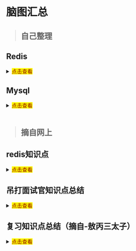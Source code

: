 # **脑图汇总**

> ## 自己整理

## Redis

<details>
    <summary><mark><font color=darkred>点击查看</font></mark></summary>

![Redis](../../images/mindmap/redis_my.png)

</details>

## Mysql

<details>
    <summary><mark><font color=darkred>点击查看</font></mark></summary>
    
![Mysql](../../images/mindmap/mysql_my.png)

</details>

<br>

> ## 摘自网上
## redis知识点

<details>
    <summary><mark><font color=darkred>点击查看</font></mark></summary>
    
![redis知识点](../../images/mindmap/redis.jpg)

</details>

## 吊打面试官知识点总结

<details>
    <summary><mark><font color=darkred>点击查看</font></mark></summary>

![吊打面试官](../../images/mindmap/killInterview.jpg)

</details>

## 复习知识点总结（摘自-敖丙三太子）

<details>
    <summary><mark><font color=darkred>点击查看</font></mark></summary>

![复习知识点总结](../../images/mindmap/复习脑图.jpg)

</details>